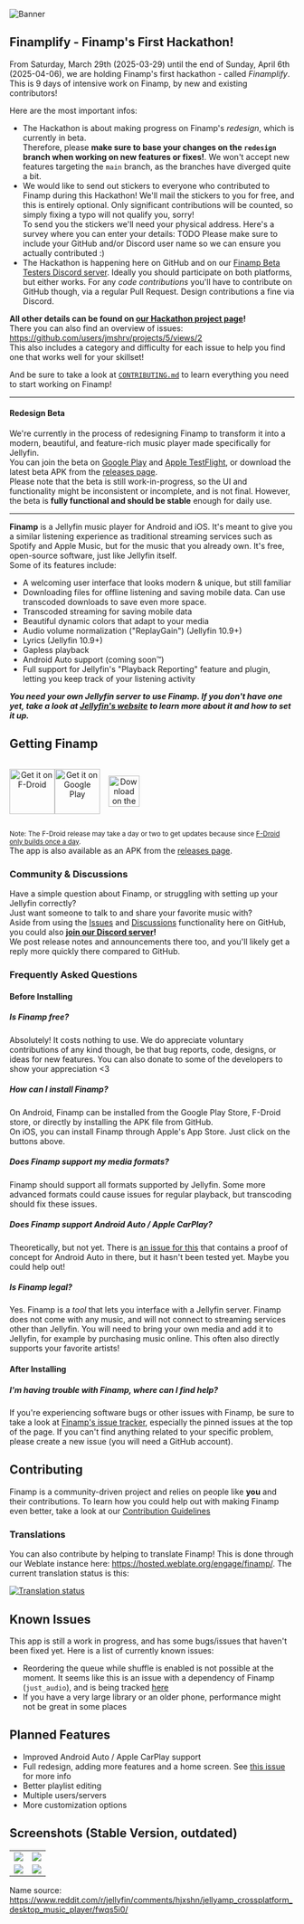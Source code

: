 ![Banner](./GitHub_Banner.png)

## Finamplify - Finamp's First Hackathon!

From Saturday, March 29th (2025-03-29) until the end of Sunday, April 6th (2025-04-06), we are holding Finamp's first hackathon - called *Finamplify*.  
This is 9 days of intensive work on Finamp, by new and existing contributors!

Here are the most important infos:

- The Hackathon is about making progress on Finamp's *redesign*, which is currently in beta.  
  Therefore, please **make sure to base your changes on the `redesign` branch when working on new features or fixes!**. We won't accept new features targeting the `main` branch, as the branches have diverged quite a bit.
- We would like to send out stickers to everyone who contributed to Finamp during this Hackathon! We'll mail the stickers to you for free, and this is entirely optional. Only significant contributions will be counted, so simply fixing a typo will not qualify you, sorry!  
  To send you the stickers we'll need your physical address. Here's a survey where you can enter your details: TODO 
  Please make sure to include your GitHub and/or Discord user name so we can ensure you actually contributed :)
- The Hackathon is happening here on GitHub and on our [Finamp Beta Testers Discord server](https://discord.gg/xh9SZ73jWk). Ideally you should participate on both platforms, but either works. For any *code contributions* you'll have to contribute on GitHub though, via a regular Pull Request. Design contributions a fine via Discord.

**All other details can be found on [our Hackathon project page](https://github.com/users/jmshrv/projects/5/views/2?pane=info)!**  
There you can also find an overview of issues: <https://github.com/users/jmshrv/projects/5/views/2>  
This also includes a category and difficulty for each issue to help you find one that works well for your skillset!

And be sure to take a look at [`CONTRIBUTING.md`](https://github.com/jmshrv/finamp/blob/redesign/CONTRIBUTING.md) to learn everything you need to start working on Finamp!

---

#### Redesign Beta

We're currently in the process of redesigning Finamp to transform it into a modern, beautiful, and feature-rich music player made specifically for Jellyfin.  
You can join the beta on [Google Play](https://play.google.com/store/apps/details?id=com.unicornsonlsd.finamp) and [Apple TestFlight](https://testflight.apple.com/join/UqHTQTSs), or download the latest beta APK from the [releases page](https://github.com/jmshrv/finamp/releases).  
Please note that the beta is still work-in-progress, so the UI and functionality might be inconsistent or incomplete, and is not final. However, the beta is **fully functional and should be stable** enough for daily use.

---

**Finamp** is a Jellyfin music player for Android and iOS. It's meant to give you a similar listening experience as traditional streaming services such as Spotify and Apple Music, but for the music that you already own. It's free, open-source software, just like Jellyfin itself.  
Some of its features include:

- A welcoming user interface that looks modern & unique, but still familiar
- Downloading files for offline listening and saving mobile data. Can use transcoded downloads to save even more space.
- Transcoded streaming for saving mobile data
- Beautiful dynamic colors that adapt to your media
- Audio volume normalization ("ReplayGain") (Jellyfin 10.9+)
- Lyrics (Jellyfin 10.9+)
- Gapless playback
- Android Auto support (coming soon™)
- Full support for Jellyfin's "Playback Reporting" feature and plugin, letting you keep track of your listening activity

***You need your own Jellyfin server to use Finamp. If you don't have one yet, take a look at [Jellyfin's website](https://jellyfin.org/) to learn more about it and how to set it up.***

## Getting Finamp

<div style="display: flex; align-items: center;" align="center">

[<img src="app-store-badges/fdroid.png"
    alt="Get it on F-Droid"
    height="80">](https://f-droid.org/packages/com.unicornsonlsd.finamp/)

[<img src="app-store-badges/play-store.png"
    alt="Get it on Google Play"
    height="80">](https://play.google.com/store/apps/details?id=com.unicornsonlsd.finamp)

[<img style="margin-left: 15px;" src="app-store-badges/app-store.svg"
    alt="Download on the App Store"
    height="55">](https://apps.apple.com/us/app/finamp/id1574922594)

</div>

<sup>Note: The F-Droid release may take a day or two to get updates because since [F-Droid only builds once a day](https://www.f-droid.org/en/docs/FAQ_-_App_Developers/#ive-published-a-new-release-why-is-it-not-in-the-repository).</sup>  
The app is also available as an APK from the [releases page](https://github.com/jmshrv/finamp/releases).

### Community & Discussions

Have a simple question about Finamp, or struggling with setting up your Jellyfin correctly?  
Just want someone to talk to and share your favorite music with?  
Aside from using the [Issues](https://github.com/jmshrv/finamp/issues) and [Discussions](https://github.com/jmshrv/finamp/discussions) functionality here on GitHub, you could also **[join our Discord server](https://discord.gg/xh9SZ73jWk)!**  
We post release notes and announcements there too, and you'll likely get a reply more quickly there compared to GitHub.

### Frequently Asked Questions

#### Before Installing

##### Is Finamp free?
Absolutely! It costs nothing to use. We do appreciate voluntary contributions of any kind though, be that bug reports, code, designs, or ideas for new features. You can also donate to some of the developers to show your appreciation <3

##### How can I install Finamp?
On Android, Finamp can be installed from the Google Play Store, F-Droid store, or directly by installing the APK file from GitHub.  
On iOS, you can install Finamp through Apple's App Store. Just click on the buttons above.

##### Does Finamp support my media formats?
Finamp should support all formats supported by Jellyfin. Some more advanced formats could cause issues for regular playback, but transcoding should fix these issues.

##### Does Finamp support Android Auto / Apple CarPlay?
Theoretically, but not yet. There is [an issue for this](https://github.com/jmshrv/finamp/issues/24) that contains a proof of concept for Android Auto in there, but it hasn't been tested yet. Maybe you could help out!

##### Is Finamp legal?
Yes. Finamp is a *tool* that lets you interface with a Jellyfin server. Finamp does not come with any music, and will not connect to streaming services other than Jellyfin. You will need to bring your own media and add it to Jellyfin, for example by purchasing music online. This often also directly supports your favorite artists!

#### After Installing

##### I'm having trouble with Finamp, where can I find help?
If you're experiencing software bugs or other issues with Finamp, be sure to take a look at [Finamp's issue tracker](https://github.com/jmshrv/finamp/issues), especially the pinned issues at the top of the page. If you can't find anything related to your specific problem, please create a new issue (you will need a GitHub account).

## Contributing

Finamp is a community-driven project and relies on people like **you** and their contributions. To learn how you could help out with making Finamp even better, take a look at our [Contribution Guidelines](CONTRIBUTING.md)

### Translations

You can also contribute by helping to translate Finamp! This is done through our Weblate instance here: <https://hosted.weblate.org/engage/finamp/>. The current translation status is this:

<a href="https://hosted.weblate.org/engage/finamp/">
  <img src="https://hosted.weblate.org/widget/finamp/finamp/horizontal-auto.svg" alt="Translation status" />
</a>

## Known Issues

This app is still a work in progress, and has some bugs/issues that haven't been fixed yet. Here is a list of currently known issues:

- Reordering the queue while shuffle is enabled is not possible at the moment. It seems like this is an issue with a dependency of Finamp (`just_audio`), and is being tracked [here](https://github.com/ryanheise/just_audio/issues/1042)
- If you have a very large library or an older phone, performance might not be great in some places

## Planned Features

- Improved Android Auto / Apple CarPlay support
- Full redesign, adding more features and a home screen. See [this issue](https://github.com/jmshrv/finamp/issues/220) for more info
- Better playlist editing
- Multiple users/servers
- More customization options

## Screenshots (Stable Version, outdated)

| | |
|:-------------------------:|:-------------------------:|
|<img src=https://raw.githubusercontent.com/jmshrv/finamp/master/fastlane/metadata/android/en-US/images/phoneScreenshots/1.png> | <img src=https://raw.githubusercontent.com/jmshrv/finamp/master/fastlane/metadata/android/en-US/images/phoneScreenshots/2.png>
| <img src=https://raw.githubusercontent.com/jmshrv/finamp/master/fastlane/metadata/android/en-US/images/phoneScreenshots/3.png> | <img src=https://raw.githubusercontent.com/jmshrv/finamp/master/fastlane/metadata/android/en-US/images/phoneScreenshots/4.png> |


Name source: https://www.reddit.com/r/jellyfin/comments/hjxshn/jellyamp_crossplatform_desktop_music_player/fwqs5i0/
